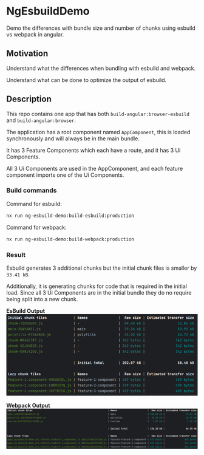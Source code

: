 # NgEsbuildDemo

Demo the differences with bundle size and number of chunks using esbuild vs webpack in angular.

## Motivation

Understand what the differences when bundling with esbuild and webpack.

Understand what can be done to optimize the output of esbuild.

## Description

This repo contains one app that has both `build-angular:browser-esbuild` and `build-angular:browser`.

The application has a root component named `AppComponent`, this is loaded synchronously and will always be in the main bundle.

It has 3 Feature Components which each have a route, and it has 3 Ui Components.  

All 3 Ui Components are used in the AppComponent, and each feature component imports one of the Ui Components.

### Build commands

Command for esbuild:

```bash
nx run ng-esbuild-demo:build-esbuild:production
```

Command for webpack:

```bash
nx run ng-esbuild-demo:build-webpack:production
```

### Result

Esbuild generates 3 additional chunks but the initial chunk files is smaller by `33.41 kB`.

Additionally, it is generating chunks for code that is required in the initial load. 
Since all 3 Ui Components are in the initial bundle they do no require being split into a new chunk.

**EsBuild Output**
![esbuild-build-output](public/esbuild-build-output.png)

**Webpack Output**
![webpack-build-output](public/webpack-build-output.png)
